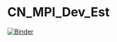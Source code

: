 # CN_MPI_Dev_Est
 
[![Binder](https://mybinder.org/badge_logo.svg)](https://mybinder.org/v2/gh/CCayssiols/CN_MPI_Dev_Est/HEAD)
